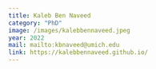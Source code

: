 ```yaml
---
title: Kaleb Ben Naveed
category: "PhD"
image: /images/kalebbennaveed.jpeg
year: 2022
mail: mailto:kbnaveed@umich.edu
link: https://kalebbennaveed.github.io/
---
```

